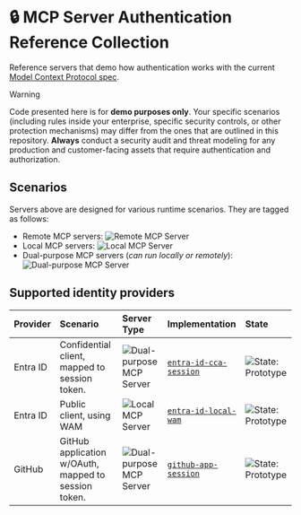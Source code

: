 # 🔒 MCP Server Authentication Reference Collection

Reference servers that demo how authentication works with the current [Model Context Protocol spec](https://spec.modelcontextprotocol.io/specification/2025-03-26/basic/authorization/).

>[!WARNING]
>Code presented here is for **demo purposes only**. Your specific scenarios (including rules inside your enterprise, specific security controls, or other protection mechanisms) may differ from the ones that are outlined in this repository. **Always** conduct a security audit and threat modeling for any production and customer-facing assets that require authentication and authorization.

## Scenarios

Servers above are designed for various runtime scenarios. They are tagged as follows:

- Remote MCP servers: ![Remote MCP Server](https://img.shields.io/badge/MCP%20Server-Remote-blue)
- Local MCP servers: ![Local MCP Server](https://img.shields.io/badge/MCP%20Server-Local-green)
- Dual-purpose MCP servers (_can run locally or remotely_): ![Dual-purpose MCP Server](https://img.shields.io/badge/MCP%20Server-Dual-cyan)

## Supported identity providers

| Provider | Scenario | Server Type | Implementation | State |
|:---------|:---------|:------------|:---------------|:------|
| Entra ID | Confidential client, mapped to session token. | ![Dual-purpose MCP Server](https://img.shields.io/badge/MCP%20Server-Dual-cyan) | [`entra-id-cca-session`](/src/entra-id-cca-session/) | ![State: Prototype](https://img.shields.io/badge/State-Prototype-orange) |
| Entra ID | Public client, using WAM | ![Local MCP Server](https://img.shields.io/badge/MCP%20Server-Local-green) | [`entra-id-local-wam`](/src/entra-id-local-wam/) | ![State: Prototype](https://img.shields.io/badge/State-Prototype-orange) |
| GitHub   | GitHub application w/OAuth, mapped to session token. | ![Dual-purpose MCP Server](https://img.shields.io/badge/MCP%20Server-Dual-cyan) | [`github-app-session`](/src/github-app-session/) | ![State: Prototype](https://img.shields.io/badge/State-Prototype-orange) |
